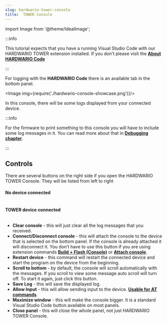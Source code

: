 ```yaml
---
slug: hardwario-tower-console
title:  TOWER Console
---
```

import Image from '@theme/IdealImage';

:::info

This tutorial expects that you have a running Visual Studio Code with our HARDWARIO TOWER extension installed. If you don’t please visit the [**About HARDWARIO Code**](./about-hardwario-code.md)

:::

For logging with the **HARDWARIO Code** there is an available tab in the bottom panel.

<Image img={require('./hardwario-console-showcase.png')}/>

In this console, there will be some logs displayed from your connected device.

:::info

For the firmware to print something to this console you will have to include some log messages in it. You can read more about that in [**Debugging chapter**](./firmware-debugging.md).

:::

## Controls

There are several buttons on the right side if you open the HARDWARIO TOWER Console. They will be listed from left to right

<div class="container">
  <div class="row">
    <div class="col col--3">
      <h4>No device connected</h4>
      <div><Image img={require('./console-commands-disconnected.png')}/></div>
    </div>
    <div class="col col--3">
      <h4>TOWER device connected</h4>
      <div><Image img={require('./console-commands-connected.png')}/></div>
    </div>
  </div>
</div>


- **Clear console** - this will just clear all the log messages that you received.
- **Connect/Disconnect console** - this will attach the console to the device that is selected on the bottom panel. If the console is already attached it will disconnect it. You don’t have to use this button if you are using extension commands [**Build + Flash (Console)**](./hardwario-extension-tutorial.md#build--flash-console) or [**Attach console**](./hardwario-extension-tutorial.md#attach-console).
- **Restart device** - this command will restart the connected device and start the program on the device from the beginning.
- **Scroll to bottom** - by default, the console will scroll automatically with the messages. If you scroll to view some message auto scroll will turn off. To start it again, just click this button.
- **Save Log** - this will save the displayed log.
- **Allow Input** - this will allow sending input to the device. [**Usable for AT commands**](../radio-communication/lora-at-commands.md).
- **Maximize window** - this will make the console bigger. It is a standard Visual Studio Code button available on most panels.
- **Close panel** - this will close the whole panel, not just HARDWARIO TOWER Console.

